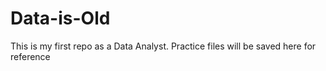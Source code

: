 # Data-is-Old
This is my first repo as a Data Analyst. Practice files will be saved here for reference 
